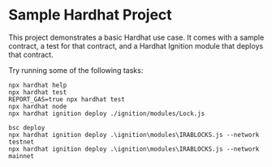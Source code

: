 # Sample Hardhat Project

This project demonstrates a basic Hardhat use case. It comes with a sample contract, a test for that contract, and a Hardhat Ignition module that deploys that contract.

Try running some of the following tasks:

```shell
npx hardhat help
npx hardhat test
REPORT_GAS=true npx hardhat test
npx hardhat node
npx hardhat ignition deploy ./ignition/modules/Lock.js

bsc deploy
npx hardhat ignition deploy .\ignition\modules\IRABLOCKS.js --network testnet
npx hardhat ignition deploy .\ignition\modules\IRABLOCKS.js --network mainnet
```
